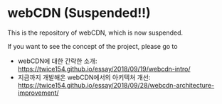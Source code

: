 webCDN (Suspended!!)
==================


This is the repository of webCDN, which is now suspended.  


If you want to see the concept of the project, please go to  
+ webCDN에 대한 간략한 소개: <https://twice154.github.io/essay/2018/09/19/webcdn-intro/>  
+ 지금까지 개발해온 webCDN에서의 아키텍처 개선: <https://twice154.github.io/essay/2018/09/28/webcdn-architecture-improvement/>

